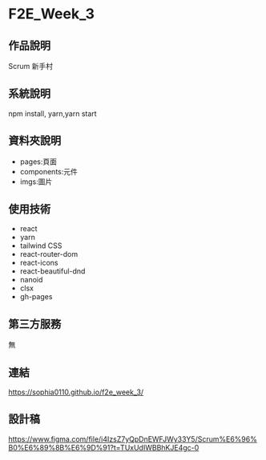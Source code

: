 # F2E_Week_3

## 作品說明

Scrum 新手村

## 系統說明

npm install, yarn,yarn start

## 資料夾說明

- pages:頁面
- components:元件
- imgs:圖片

## 使用技術

- react
- yarn
- tailwind CSS
- react-router-dom
- react-icons
- react-beautiful-dnd
- nanoid
- clsx
- gh-pages

## 第三方服務

無

## 連結

https://sophia0110.github.io/f2e_week_3/

## 設計稿

https://www.figma.com/file/i4IzsZ7yQpDnEWFJWy33Y5/Scrum%E6%96%B0%E6%89%8B%E6%9D%91?t=TUxUdIWBBhKJE4gc-0
